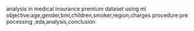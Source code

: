 analysis in medical insurance premium dataset using ml
objective:age,gender,bmi,children,smoker,region,charges
procedure:pre pocessing ,eda,analysis,conclusion
